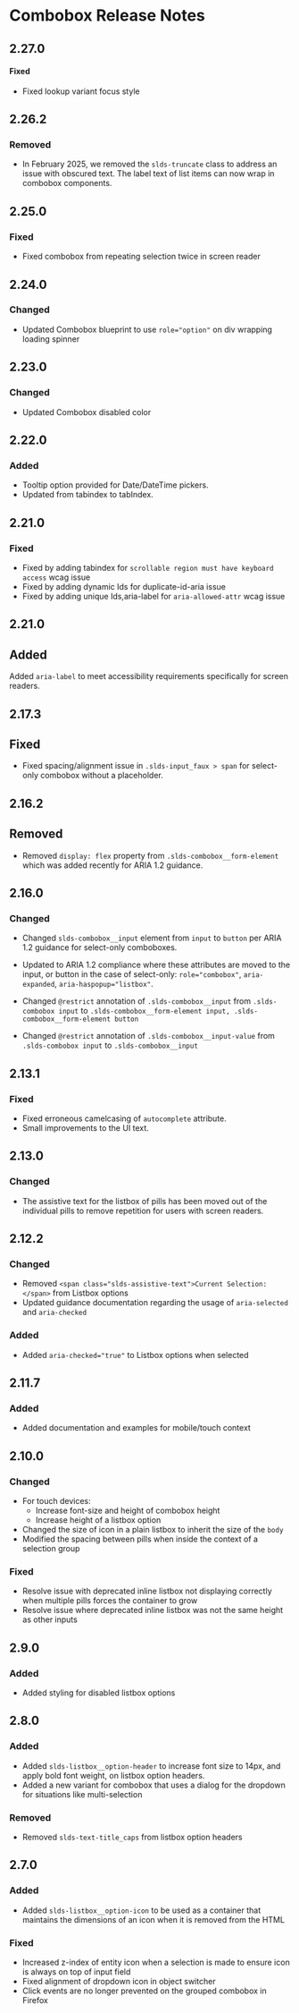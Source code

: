 <!-- Release notes authoring guidelines: http://keepachangelog.com/ -->

# Combobox Release Notes

<!-- ## [Unreleased] -->
## 2.27.0

#### Fixed

- Fixed lookup variant focus style

## 2.26.2

### Removed

- In February 2025, we removed the `slds-truncate` class to address an issue with obscured text. The label text of list items can now wrap in combobox components.

## 2.25.0

### Fixed

- Fixed combobox from repeating selection twice in screen reader

## 2.24.0

### Changed

- Updated Combobox blueprint to use `role="option"` on div wrapping loading spinner

## 2.23.0

### Changed

- Updated Combobox disabled color

## 2.22.0
### Added
- Tooltip option provided for Date/DateTime pickers.
- Updated from tabindex to tabIndex.
## 2.21.0
### Fixed
- Fixed by adding tabindex for `scrollable region must have keyboard access` wcag issue
- Fixed by adding dynamic Ids for duplicate-id-aria issue
- Fixed by adding unique Ids,aria-label for `aria-allowed-attr` wcag issue

## 2.21.0

## Added

Added `aria-label` to meet accessibility requirements specifically for screen readers.

## 2.17.3

## Fixed

- Fixed spacing/alignment issue in `.slds-input_faux > span` for select-only combobox without a placeholder.

## 2.16.2

## Removed

- Removed `display: flex` property from `.slds-combobox__form-element` which was added recently for ARIA 1.2 guidance.

## 2.16.0

### Changed

- Changed `slds-combobox__input` element from `input` to `button` per ARIA 1.2 guidance for select-only comboboxes.

- Updated to ARIA 1.2 compliance where these attributes are moved to the input, or button in the case of select-only: `role="combobox"`, `aria-expanded`, `aria-haspopup="listbox"`.

- Changed `@restrict` annotation of `.slds-combobox__input` from `.slds-combobox input` to `.slds-combobox__form-element input, .slds-combobox__form-element button`

- Changed `@restrict` annotation of `.slds-combobox__input-value` from `.slds-combobox input` to `.slds-combobox__input`


## 2.13.1

### Fixed

- Fixed erroneous camelcasing of `autocomplete` attribute.
- Small improvements to the UI text.

## 2.13.0

### Changed

- The assistive text for the listbox of pills has been moved out of the individual pills to remove repetition for users with screen readers.

## 2.12.2

### Changed

- Removed `<span class="slds-assistive-text">Current Selection:</span>` from Listbox options
- Updated guidance documentation regarding the usage of `aria-selected` and `aria-checked`

### Added

- Added `aria-checked="true"` to Listbox options when selected

## 2.11.7

### Added

- Added documentation and examples for mobile/touch context

## 2.10.0

### Changed

- For touch devices:
  - Increase font-size and height of combobox height
  - Increase height of a listbox option
- Changed the size of icon in a plain listbox to inherit the size of the `body`
- Modified the spacing between pills when inside the context of a selection group

### Fixed

- Resolve issue with deprecated inline listbox not displaying correctly when multiple pills forces the container to grow
- Resolve issue where deprecated inline listbox was not the same height as other inputs

## 2.9.0

### Added

- Added styling for disabled listbox options

## 2.8.0

### Added

- Added `slds-listbox__option-header` to increase font size to 14px, and apply bold font weight, on listbox option headers.
- Added a new variant for combobox that uses a dialog for the dropdown for situations like multi-selection

### Removed

- Removed `slds-text-title_caps` from listbox option headers

## 2.7.0

### Added

- Added `slds-listbox__option-icon` to be used as a container that maintains the dimensions of an icon when it is removed from the HTML

### Fixed

- Increased z-index of entity icon when a selection is made to ensure icon is always on top of input field
- Fixed alignment of dropdown icon in object switcher
- Click events are no longer prevented on the grouped combobox in Firefox
